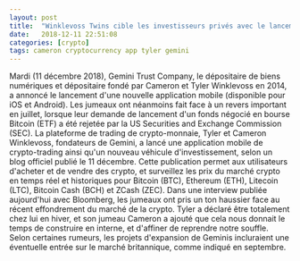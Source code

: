 ```yaml
---
layout: post
title:  "Winklevoss Twins cible les investisseurs privés avec le lancement de l'application mobile Gemini"
date:   2018-12-11 22:51:08
categories: [crypto]
tags: cameron cryptocurrency app tyler gemini
---
```

Mardi (11 décembre 2018), Gemini Trust Company, le dépositaire de biens numériques et dépositaire fondé par Cameron et Tyler Winklevoss en 2014, a annoncé le lancement d&#39;une nouvelle application mobile (disponible pour iOS et Android). Les jumeaux ont néanmoins fait face à un revers important en juillet, lorsque leur demande de lancement d&#39;un fonds négocié en bourse Bitcoin (ETF) a été rejetée par la US Securities and Exchange Commission (SEC). La plateforme de trading de crypto-monnaie, Tyler et Cameron Winklevoss, fondateurs de Gemini, a lancé une application mobile de crypto-trading ainsi qu&#39;un nouveau véhicule d&#39;investissement, selon un blog officiel publié le 11 décembre. Cette publication permet aux utilisateurs d&#39;acheter et de vendre des crypto, et surveillez les prix du marché crypto en temps réel et historiques pour Bitcoin (BTC), Ethereum (ETH), Litecoin (LTC), Bitcoin Cash (BCH) et ZCash (ZEC). Dans une interview publiée aujourd&#39;hui avec Bloomberg, les jumeaux ont pris un ton haussier face au récent effondrement du marché de la crypto. Tyler a déclaré être totalement chez lui en hiver, et son jumeau Cameron a ajouté que cela nous donnait le temps de construire en interne, et d&#39;affiner de reprendre notre souffle. Selon certaines rumeurs, les projets d&#39;expansion de Geminis incluraient une éventuelle entrée sur le marché britannique, comme indiqué en septembre.
